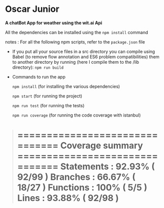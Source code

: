 # Oscar Junior
**A chatBot App for weather using the wit.ai Api**

All the dependencies can be installed using the `npm install` command

notes :
For all the following npm scripts, refer to the `package.json` file
 - If you put all your source files in a src directory you can compile using Babel (to remove flow annotation and ES6 problem compatibilities) them to another directory by running (here I compile them to the /lib directory):
    `npm run build`

 - Commands to run the app

   `npm install` (for installing the various dependencies)

   `npm start` (for running the project)

   `npm run test` (for running the tests)

   `npm run coverage` (for running the code coverage with istanbul)

> =============================== Coverage summary ===============================
>Statements   : 92.93% ( 92/99 )
>Branches     : 66.67% ( 18/27 )
>Functions    : 100% ( 5/5 )
>Lines        : 93.88% ( 92/98 )
>================================================================================
